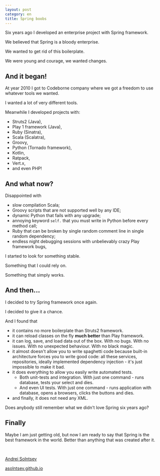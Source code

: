 ```yaml
---
layout: post
category: en
title: Spring boobs
---
```


Six years ago I developed an enterprise project with Spring framework.

We believed that Spring is a bloody enterprise.
 
We wanted to get rid of this boilerplate.

We were young and courage, we wanted changes.

<!--more-->

## And it began!

At year 2010 I got to Codeborne company where we got a freedom to use whatever tools we wanted.

I wanted a lot of very different tools.

Meanwhile I developed projects with:

* Struts2 (Java), 
* Play 1 framework (Java),
* Ruby (Sinatra),
* Scala (Scalatra), 
* Groovy,
* Python (Tornado framework),
* Kotlin,
* Ratpack,
* Vert.x,
* and even PHP! 

## And what now?

Disappointed with
* slow compilation Scala;
* Groovy scripts that are not supported well by any IDE; 
* dynamic Python that fails with any upgrade;
* annoying keyword `self.` that you must write in Python before every method call;
* Ruby that can be broken by single random comment line in single random dependency; 
* endless night debugging sessions with unbelievably crazy Play framework bugs, 

I started to look for something stable.

Something that I could rely on.

Something that simply works. 

## And then... 

I decided to try Spring framework once again.

I decided to give it a chance.

And I found that 
 
* it contains no more boilerplate than Struts2 framework.
* it can reload classes on the fly **much better** than Play framework.
* it can log, save, and load data out of the box. With no bugs. With no issues. With no unexpected behaviour. With no black magic.
* it almost doesn't allow you to write spaghetti code because built-in architecture 
forces you to write good code: all these services, repositories, 
ideally implemented dependency injection - it's just impossible to make it bad.
* it does everything to allow you easily write automated tests.
  * Both unit-tests and integration. With just one command - runs database, tests your select and dies.
  * And even UI tests. With just one command - runs application with database, opens a browsers, clicks the buttons and dies. 
* and finally, it does not need any XML.  

Does anybody still remember what we didn't love Spring six years ago?

## Finally

Maybe I am just getting old, but now I am ready to say that Spring is the best framework in the world.
Better than anything that was created after it. 

<br/>


[Andrei Solntsev](https://twitter.com/asolntsev) 

[asolntsev.github.io](https://asolntsev.github.io/en)
